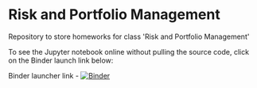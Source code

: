 # Risk and Portfolio Management

Repository to store homeworks for class 'Risk and Portfolio Management'

To see the Jupyter notebook online without pulling the source code, click on the Binder launch link below:

Binder launcher link - [![Binder](http://mybinder.org/badge.svg)](http://mybinder.org:/repo/shashankgupta07/risk_portfolio_management)
